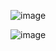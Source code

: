 ![image](https://github.com/user-attachments/assets/cef52212-e5b2-41e5-af85-d70853f84e08)



![image](https://github.com/user-attachments/assets/12ab822f-153e-40cf-ac70-4eb85d77a9c1)

